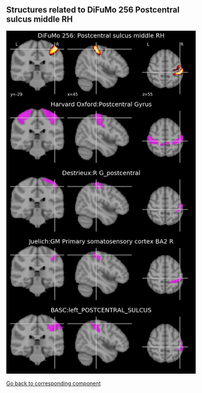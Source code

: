 


## Structures related to DiFuMo 256 Postcentral sulcus middle RH

![243](243.jpg "Structures related to DiFuMo 256 Postcentral sulcus middle RH")

[Go back to corresponding component](https://parietal-inria.github.io/DiFuMo/256/html/243.html)